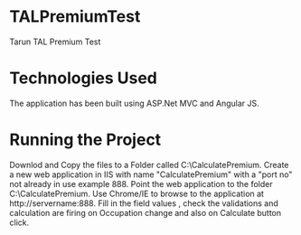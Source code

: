 # TALPremiumTest
 Tarun TAL Premium Test 
 
# Technologies Used
The application has been built using ASP.Net MVC and Angular JS.

# Running the Project
 Downlod and Copy the files to a Folder called C:\CalculatePremium.
 Create a new web application in IIS with name "CalculatePremium" with a "port no" not already in use example 888.
 Point the web application to the folder  C:\CalculatePremium.
 Use Chrome/IE to browse to the application at http://servername:888.
 Fill in the field values , check the validations and calculation are firing on Occupation change and also on Calculate button click.  
